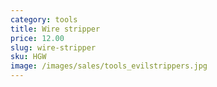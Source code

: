 ```yaml
---
category: tools
title: Wire stripper
price: 12.00
slug: wire-stripper
sku: HGW
image: /images/sales/tools_evilstrippers.jpg
---
```

